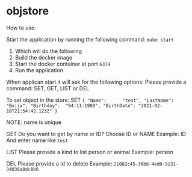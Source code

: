 # objstore

How to use:

Start the application by running the following command:
`make start`

1. Which will do the following
2. Build the docker image
3. Start the docker container at port `6379`
4. Run the application

When applican start it will ask for the following options:
Please provide a command: SET, GET, LIST or DEL

To set object in the store:
SET
`{
"Name":      "test",
"LastName":  "Bojja",
"Birthday":  "04-11-1989",
"BirthDate": "2021-02-18T21:54:42.123Z"
}`

NOTE: name is unique

GET
Do you want to get by name or ID?
Choose ID or NAME
Example: ID
And enter name like `test` 

LIST
Please provide a kind to list
person or animal
Example: person

DEL
Please provide a id to delete
Example: `21082c45-36b8-4ed0-9131-34036a0dc8b6`